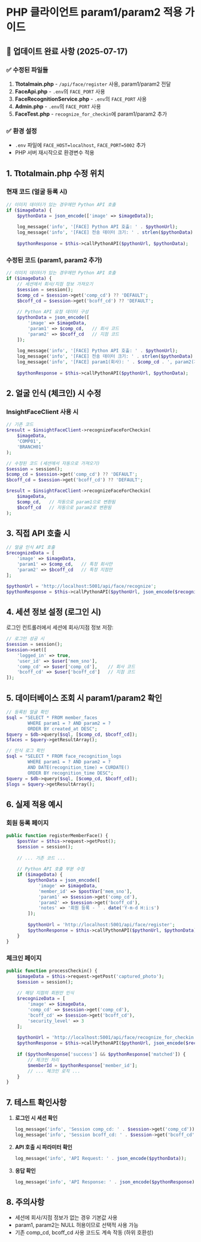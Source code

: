# PHP 클라이언트 param1/param2 적용 가이드

## 🔄 업데이트 완료 사항 (2025-07-17)

### ✅ 수정된 파일들
1. **Ttotalmain.php** - `/api/face/register` 사용, param1/param2 전달
2. **FaceApi.php** - `.env`의 `FACE_PORT` 사용
3. **FaceRecognitionService.php** - `.env`의 `FACE_PORT` 사용
4. **Admin.php** - `.env`의 `FACE_PORT` 사용
5. **FaceTest.php** - `recognize_for_checkin`에 param1/param2 추가

### ✅ 환경 설정
- `.env` 파일에 `FACE_HOST=localhost`, `FACE_PORT=5002` 추가
- PHP 서버 재시작으로 환경변수 적용

## 1. Ttotalmain.php 수정 위치

### 현재 코드 (얼굴 등록 시)
```php
// 이미지 데이터가 있는 경우에만 Python API 호출
if ($imageData) {
    $pythonData = json_encode(['image' => $imageData]);
    
    log_message('info', '[FACE] Python API 호출: ' . $pythonUrl);
    log_message('info', '[FACE] 전송 데이터 크기: ' . strlen($pythonData) . ' bytes');
    
    $pythonResponse = $this->callPythonAPI($pythonUrl, $pythonData);
```

### 수정된 코드 (param1, param2 추가)
```php
// 이미지 데이터가 있는 경우에만 Python API 호출
if ($imageData) {
    // 세션에서 회사/지점 정보 가져오기
    $session = session();
    $comp_cd = $session->get('comp_cd') ?? 'DEFAULT';
    $bcoff_cd = $session->get('bcoff_cd') ?? 'DEFAULT';
    
    // Python API 요청 데이터 구성
    $pythonData = json_encode([
        'image' => $imageData,
        'param1' => $comp_cd,   // 회사 코드
        'param2' => $bcoff_cd   // 지점 코드
    ]);
    
    log_message('info', '[FACE] Python API 호출: ' . $pythonUrl);
    log_message('info', '[FACE] 전송 데이터 크기: ' . strlen($pythonData) . ' bytes');
    log_message('info', '[FACE] param1(회사): ' . $comp_cd . ', param2(지점): ' . $bcoff_cd);
    
    $pythonResponse = $this->callPythonAPI($pythonUrl, $pythonData);
```

## 2. 얼굴 인식 (체크인) 시 수정

### InsightFaceClient 사용 시
```php
// 기존 코드
$result = $insightFaceClient->recognizeFaceForCheckin(
    $imageData,
    'COMP01',
    'BRANCH01'
);

// 수정된 코드 (세션에서 자동으로 가져오기)
$session = session();
$comp_cd = $session->get('comp_cd') ?? 'DEFAULT';
$bcoff_cd = $session->get('bcoff_cd') ?? 'DEFAULT';

$result = $insightFaceClient->recognizeFaceForCheckin(
    $imageData,
    $comp_cd,   // 자동으로 param1으로 변환됨
    $bcoff_cd   // 자동으로 param2로 변환됨
);
```

## 3. 직접 API 호출 시
```php
// 얼굴 인식 API 호출
$recognizeData = [
    'image' => $imageData,
    'param1' => $comp_cd,   // 특정 회사만
    'param2' => $bcoff_cd   // 특정 지점만
];

$pythonUrl = 'http://localhost:5001/api/face/recognize';
$pythonResponse = $this->callPythonAPI($pythonUrl, json_encode($recognizeData));
```

## 4. 세션 정보 설정 (로그인 시)

로그인 컨트롤러에서 세션에 회사/지점 정보 저장:
```php
// 로그인 성공 시
$session = session();
$session->set([
    'logged_in' => true,
    'user_id' => $user['mem_sno'],
    'comp_cd' => $user['comp_cd'],    // 회사 코드
    'bcoff_cd' => $user['bcoff_cd']   // 지점 코드
]);
```

## 5. 데이터베이스 조회 시 param1/param2 확인

```php
// 등록된 얼굴 확인
$sql = "SELECT * FROM member_faces 
        WHERE param1 = ? AND param2 = ? 
        ORDER BY created_at DESC";
$query = $db->query($sql, [$comp_cd, $bcoff_cd]);
$faces = $query->getResultArray();

// 인식 로그 확인
$sql = "SELECT * FROM face_recognition_logs 
        WHERE param1 = ? AND param2 = ? 
        AND DATE(recognition_time) = CURDATE()
        ORDER BY recognition_time DESC";
$query = $db->query($sql, [$comp_cd, $bcoff_cd]);
$logs = $query->getResultArray();
```

## 6. 실제 적용 예시

### 회원 등록 페이지
```php
public function registerMemberFace() {
    $postVar = $this->request->getPost();
    $session = session();
    
    // ... 기존 코드 ...
    
    // Python API 호출 부분 수정
    if ($imageData) {
        $pythonData = json_encode([
            'image' => $imageData,
            'member_id' => $postVar['mem_sno'],
            'param1' => $session->get('comp_cd'),
            'param2' => $session->get('bcoff_cd'),
            'notes' => '회원 등록 - ' . date('Y-m-d H:i:s')
        ]);
        
        $pythonUrl = 'http://localhost:5001/api/face/register';
        $pythonResponse = $this->callPythonAPI($pythonUrl, $pythonData);
    }
}
```

### 체크인 페이지
```php
public function processCheckin() {
    $imageData = $this->request->getPost('captured_photo');
    $session = session();
    
    // 해당 지점의 회원만 인식
    $recognizeData = [
        'image' => $imageData,
        'comp_cd' => $session->get('comp_cd'),
        'bcoff_cd' => $session->get('bcoff_cd'),
        'security_level' => 3
    ];
    
    $pythonUrl = 'http://localhost:5001/api/face/recognize_for_checkin';
    $pythonResponse = $this->callPythonAPI($pythonUrl, json_encode($recognizeData));
    
    if ($pythonResponse['success'] && $pythonResponse['matched']) {
        // 체크인 처리
        $memberId = $pythonResponse['member_id'];
        // ... 체크인 로직 ...
    }
}
```

## 7. 테스트 확인사항

1. **로그인 시 세션 확인**
   ```php
   log_message('info', 'Session comp_cd: ' . $session->get('comp_cd'));
   log_message('info', 'Session bcoff_cd: ' . $session->get('bcoff_cd'));
   ```

2. **API 호출 시 파라미터 확인**
   ```php
   log_message('info', 'API Request: ' . json_encode($pythonData));
   ```

3. **응답 확인**
   ```php
   log_message('info', 'API Response: ' . json_encode($pythonResponse));
   ```

## 8. 주의사항

- 세션에 회사/지점 정보가 없는 경우 기본값 사용
- param1, param2는 NULL 허용이므로 선택적 사용 가능
- 기존 comp_cd, bcoff_cd 사용 코드도 계속 작동 (하위 호환성)